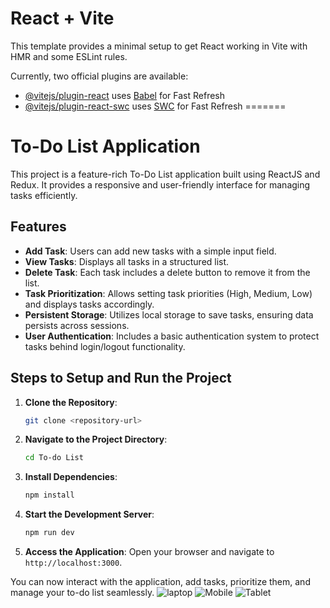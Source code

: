 
# React + Vite

This template provides a minimal setup to get React working in Vite with HMR and some ESLint rules.

Currently, two official plugins are available:

- [@vitejs/plugin-react](https://github.com/vitejs/vite-plugin-react/blob/main/packages/plugin-react/README.md) uses [Babel](https://babeljs.io/) for Fast Refresh
- [@vitejs/plugin-react-swc](https://github.com/vitejs/vite-plugin-react-swc) uses [SWC](https://swc.rs/) for Fast Refresh
=======
# To-Do List Application

This project is a feature-rich To-Do List application built using ReactJS and Redux. It provides a responsive and user-friendly interface for managing tasks efficiently.

## Features

- **Add Task**: Users can add new tasks with a simple input field.
- **View Tasks**: Displays all tasks in a structured list.
- **Delete Task**: Each task includes a delete button to remove it from the list.
- **Task Prioritization**: Allows setting task priorities (High, Medium, Low) and displays tasks accordingly.
- **Persistent Storage**: Utilizes local storage to save tasks, ensuring data persists across sessions.
- **User Authentication**: Includes a basic authentication system to protect tasks behind login/logout functionality.

## Steps to Setup and Run the Project

1. **Clone the Repository**:
   ```bash
   git clone <repository-url>
   ```

2. **Navigate to the Project Directory**:
   ```bash
   cd To-do List
   ```

3. **Install Dependencies**:
   ```bash
   npm install
   ```

4. **Start the Development Server**:
   ```bash
   npm run dev
   ```

5. **Access the Application**:
   Open your browser and navigate to `http://localhost:3000`.

You can now interact with the application, add tasks, prioritize them, and manage your to-do list seamlessly.
![laptop](https://github.com/user-attachments/assets/36fec6f7-ef13-4841-8572-0185ba7b2a0f)
![Mobile](https://github.com/user-attachments/assets/f8893013-0428-417a-9681-f9a3c757648d)
![Tablet](https://github.com/user-attachments/assets/7262f889-f98a-4388-80f0-7367d4f896e8)


